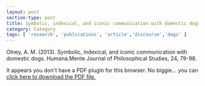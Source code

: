 ```yaml
---
layout: post
section-type: post
title: Symbolic, indexical, and iconic communication with domestic dogs
category: Category
tags: [ 'research', 'publications', 'article','discourse','dogs' ]
---
```

Olney, A. M. (2013). Symbolic, indexical, and iconic communication with domestic dogs. Humana.Mente Journal of Philosophical Studies, 24, 79-98. 

<object data="https://www.humanamente.eu/PDF/Issue24_Paper_Olney.pdf" type="application/pdf" width="100%" height="600px">
 
  <p>It appears you don't have a PDF plugin for this browser.
  No biggie... you can <a href="https://www.humanamente.eu/PDF/Issue24_Paper_Olney.pdf">click here to
  download the PDF file.</a></p>
  
</object>
